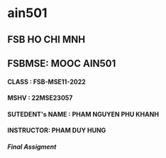 # ain501
## FSB HO CHI MNH
## FSBMSE: MOOC AIN501
#### CLASS : FSB-MSE11-2022
#### MSHV : 22MSE23057
#### SUTEDENT's NAME : PHAM NGUYEN PHU KHANH
#### INSTRUCTOR: PHAM DUY HUNG

##### Final Assigment
